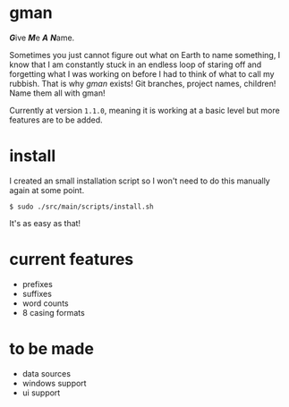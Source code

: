 # gman

***G***ive ***M***e ***A*** ***N***ame.

Sometimes you just cannot figure out what on Earth to name something, I know that I am constantly stuck in
an endless loop of staring off and forgetting what I was working on before I had to think of what to call my rubbish.
That is why *gman* exists! Git branches, project names, children! Name them all with gman!

Currently at version `1.1.0`, meaning it is working at a basic level but more features are to be added.


# install

I created an small installation script so I won't need to do this manually again at some point. 

`$ sudo ./src/main/scripts/install.sh`

It's as easy as that!


# current features

 - prefixes
 - suffixes
 - word counts
 - 8 casing formats


# to be made

 - data sources
 - windows support
 - ui support
 